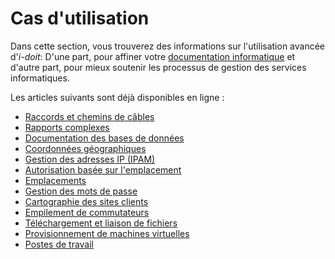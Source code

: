 # Cas d'utilisation 

Dans cette section, vous trouverez des informations sur l'utilisation avancée d'_i-doit_: D'une part, pour affiner votre [documentation informatique](../glossary.md) et d'autre part, pour mieux soutenir les processus de gestion des services informatiques.

Les articles suivants sont déjà disponibles en ligne :

*   [Raccords et chemins de câbles](./cable-patches-and-path.md)
*   [Rapports complexes](./complex-reports.md)
*   [Documentation des bases de données](./documentation-of-databases.md)
*   [Coordonnées géographiques](./geo-coordinates.md)
*   [Gestion des adresses IP (IPAM)](./ip-adress-management.md)
*   [Autorisation basée sur l'emplacement](./location-bases-authorization.md)
*   [Emplacements](./locations.md)
*   [Gestion des mots de passe](./manage-password.md)
*   [Cartographie des sites clients](./mapping-of-customer-sites.md)
*   [Empilement de commutateurs](./switch-stacking.md)
*   [Téléchargement et liaison de fichiers](./upload-and-link-files.md)
*   [Provisionnement de machines virtuelles](./vm-provisioning.md)
*   [Postes de travail](./wokplaces.md)
